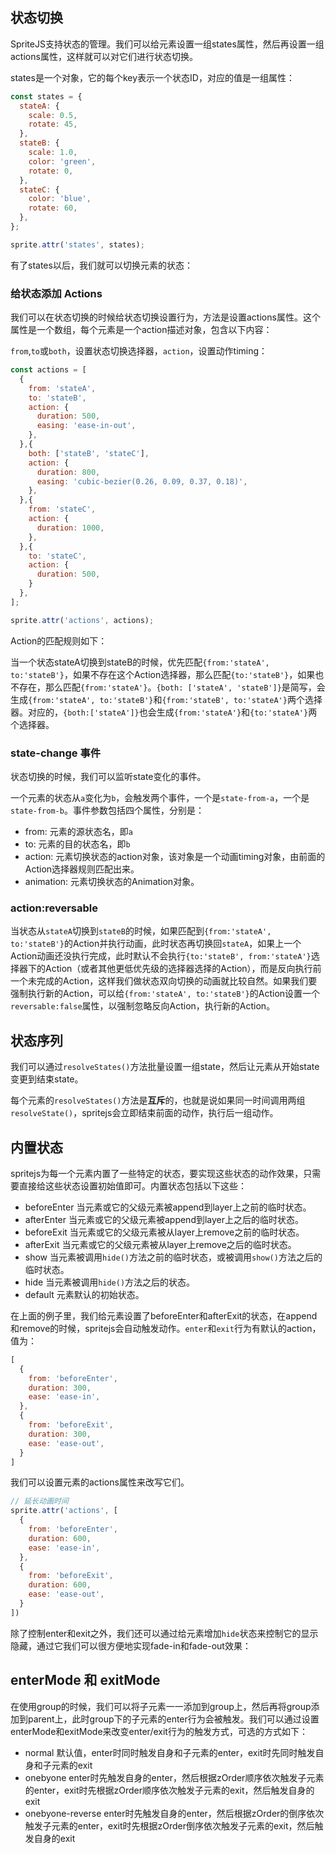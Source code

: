 ## 状态切换

SpriteJS支持状态的管理。我们可以给元素设置一组states属性，然后再设置一组actions属性，这样就可以对它们进行状态切换。

states是一个对象，它的每个key表示一个状态ID，对应的值是一组属性：

```js
const states = {
  stateA: {
    scale: 0.5,
    rotate: 45,
  },
  stateB: {
    scale: 1.0,
    color: 'green',
    rotate: 0,
  },
  stateC: {
    color: 'blue',
    rotate: 60,
  },
};

sprite.attr('states', states);
```

有了states以后，我们就可以切换元素的状态：

<div id="state-basic" class="sprite-container"></div>

<!-- demo: state-basic -->

### 给状态添加 Actions

我们可以在状态切换的时候给状态切换设置行为，方法是设置actions属性。这个属性是一个数组，每个元素是一个action描述对象，包含以下内容：

`from`,`to`或`both`，设置状态切换选择器，`action`，设置动作timing：

```js
const actions = [
  {
    from: 'stateA',
    to: 'stateB',
    action: {
      duration: 500,
      easing: 'ease-in-out',
    },
  },{
    both: ['stateB', 'stateC'],
    action: {
      duration: 800,
      easing: 'cubic-bezier(0.26, 0.09, 0.37, 0.18)',
    },
  },{
    from: 'stateC',
    action: {
      duration: 1000,
    },
  },{
    to: 'stateC',
    action: {
      duration: 500,
    }
  },
];

sprite.attr('actions', actions);
```

Action的匹配规则如下：

当一个状态stateA切换到stateB的时候，优先匹配`{from:'stateA', to:'stateB'}`，如果不存在这个Action选择器，那么匹配`{to:'stateB'}`，如果也不存在，那么匹配`{from:'stateA'}`。`{both: ['stateA', 'stateB']}`是简写，会生成`{from:'stateA', to:'stateB'}`和`{from:'stateB', to:'stateA'}`两个选择器。对应的，`{both:['stateA']}`也会生成`{from:'stateA'}`和`{to:'stateA'}`两个选择器。

<div id="state-actions" class="sprite-container"></div>

<!-- demo: state-actions -->

### state-change 事件

状态切换的时候，我们可以监听state变化的事件。

一个元素的状态从`a`变化为`b`，会触发两个事件，一个是`state-from-a`，一个是`state-from-b`。事件参数包括四个属性，分别是：

- from: 元素的源状态名，即`a`
- to: 元素的目的状态名，即`b`
- action: 元素切换状态的action对象，该对象是一个动画timing对象，由前面的Action选择器规则匹配出来。
- animation: 元素切换状态的Animation对象。

### action:reversable

当状态从`stateA`切换到`stateB`的时候，如果匹配到`{from:'stateA', to:'stateB'}`的Action并执行动画，此时状态再切换回`stateA`，如果上一个Action动画还没执行完成，此时默认不会执行`{to:'stateB', from:'stateA'}`选择器下的Action（或者其他更低优先级的选择器选择的Action），而是反向执行前一个未完成的Action，这样我们做状态双向切换的动画就比较自然。如果我们要强制执行新的Action，可以给`{from:'stateA', to:'stateB'}`的Action设置一个`reversable:false`属性，以强制忽略反向Action，执行新的Action。

<div id="state-reversable" class="sprite-container"></div>

<!-- demo: state-reversable -->

## 状态序列

我们可以通过`resolveStates()`方法批量设置一组state，然后让元素从开始state变更到结束state。

每个元素的`resolveStates()`方法是**互斥**的，也就是说如果同一时间调用两组`resolveState()`，spritejs会立即结束前面的动作，执行后一组动作。

<div id="state-resolveStates" class="sprite-container"></div>

<!-- demo: state-resolveStates -->

## 内置状态

spritejs为每一个元素内置了一些特定的状态，要实现这些状态的动作效果，只需要直接给这些状态设置初始值即可。内置状态包括以下这些：

- beforeEnter 当元素或它的父级元素被append到layer上之前的临时状态。
- afterEnter 当元素或它的父级元素被append到layer上之后的临时状态。
- beforeExit 当元素或它的父级元素被从layer上remove之前的临时状态。
- afterExit 当元素或它的父级元素被从layer上remove之后的临时状态。
- show 当元素被调用`hide()`方法之前的临时状态，或被调用`show()`方法之后的临时状态。
- hide 当元素被调用`hide()`方法之后的状态。
- default 元素默认的初始状态。

<div id="state-toggleEnterExit" class="sprite-container"></div>

<!-- demo: state-toggleEnterExit -->

在上面的例子里，我们给元素设置了beforeEnter和afterExit的状态，在append和remove的时候，spritejs会自动触发动作。`enter`和`exit`行为有默认的action，值为：

```js
[
  {
    from: 'beforeEnter',
    duration: 300,
    ease: 'ease-in',
  },
  {
    from: 'beforeExit',
    duration: 300,
    ease: 'ease-out',
  }
]
```

我们可以设置元素的actions属性来改写它们。

```js
// 延长动画时间
sprite.attr('actions', [
  {
    from: 'beforeEnter',
    duration: 600,
    ease: 'ease-in',
  },
  {
    from: 'beforeExit',
    duration: 600,
    ease: 'ease-out',
  }  
])
```

除了控制enter和exit之外，我们还可以通过给元素增加`hide`状态来控制它的显示隐藏，通过它我们可以很方便地实现fade-in和fade-out效果：

<div id="state-fade" class="sprite-container"></div>

<!-- demo: state-fade -->

## enterMode 和 exitMode

在使用group的时候，我们可以将子元素一一添加到group上，然后再将group添加到parent上，此时group下的子元素的enter行为会被触发。我们可以通过设置enterMode和exitMode来改变enter/exit行为的触发方式，可选的方式如下：

- normal 默认值，enter时同时触发自身和子元素的enter，exit时先同时触发自身和子元素的exit
- onebyone enter时先触发自身的enter，然后根据zOrder顺序依次触发子元素的enter，exit时先根据zOrder顺序依次触发子元素的exit，然后触发自身的exit
- onebyone-reverse enter时先触发自身的enter，然后根据zOrder的倒序依次触发子元素的enter，exit时先根据zOrder倒序依次触发子元素的exit，然后触发自身的exit

<div id="state-mode" class="sprite-container"></div>

<!-- demo: state-mode -->



<script src="/js/guide/states.js"></script>